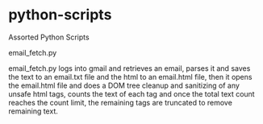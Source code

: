 python-scripts
==============

Assorted Python Scripts 


email_fetch.py

email_fetch.py logs into gmail and retrieves an email, parses it and saves the text to an email.txt file and the html to an email.html file,  then it opens the email.html file and does a DOM tree cleanup and sanitizing of any unsafe html tags, counts the text of each tag and once the    total text count reaches the count limit, the remaining tags are truncated to remove remaining text.

